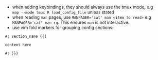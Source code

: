 - when adding keybindings, they should always use the tmux mode, e.g `map --mode tmux R load_config_file` unless stated
- when reading `man` pages, use `MANPAGER='cat' man <item to read>` e.g `MANPAGER='cat' man rg`. This ensures `man` is not interactive.
- use vim fold markers for grouping config sections:

```
#: section_name {{{

content here

#: }}}
```
